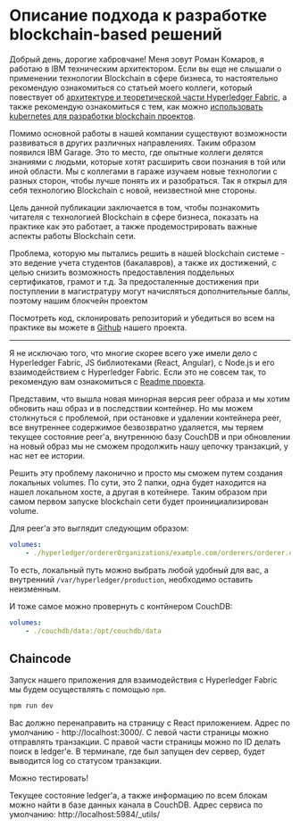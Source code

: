 # Описание подхода к разработке blockchain-based решений

Добрый день, дорогие хабровчане! Меня зовут Роман Комаров, я работаю в IBM техническим архитектором. Если вы еще не слышали о применении технологии Blockchain в сфере бизнеса, то настоятельно рекомендую ознакомиться со статьей моего коллеги, который повествует об [архитектуре и теоретической части Hyperledger Fabric](#https://habr.com/ru/company/ibm/blog/444874/), а также рекомендую ознакомиться с тем, как можно [использовать kubernetes для разработки blockchain проектов](#https://habr.com/ru/company/ibm/blog/351808/).

Помимо основной работы в нашей компании существуют возможности развиваться в других различных направлениях. Таким образом появился IBM Garage. Это то место, где опытные коллеги делятся знаниями с людьми, которые хотят расширить свои познания в той или иной области. Мы с коллегами в гараже изучаем новые технологии с разных сторон, чтобы лучше понять их и разобраться. Так я открыл для себя технологию Blockchain с новой, неизвестной мне стороны.

Цель данной публикации заключается в том, чтобы познакомить читателя с технологией Blockchain в сфере бизнеса, показать на практике как это работает, а также продемострировать важные аспекты работы Blockchain сети.

Проблема, которую мы пытались решить в нашей blockchain системе - это ведение учета студентов (бакалавров), а также их достижений, с целью снизить возможность предоставления поддельных сертификатов, грамот и т.д. За предосталенные достижения при поступлении в магистратуру могут начисляться дополнительные баллы, поэтому нашим блокчейн проектом 

Посмотреть код, склонировать репозиторий и убедиться во всем на практике вы можете в [Github](https://github.com/komaroman/StudReg) нашего проекта.

---

Я не исключаю того, что многие скорее всего уже имели дело с Hyperledger Fabric, JS библиотеками (React, Angular), с Node.js и его взаимодействием с Hyperledger Fabric. Если это не совсем так, то рекомендую вам ознакомиться с [Readme проекта](https://github.com/komaroman/StudReg).

Представим, что вышла новая минорная версия peer образа и мы хотим обновить наш образ и в последствии контейнер. Но мы можем столкнуться с проблемой, при остановке и удалении контейнера peer, все внутреннее содержимое безвозвратно удаляется, мы теряем текущее состояние peer'а, внутреннюю базу CouchDB и при обновлении на новый образ мы не сможем продолжить нашу цепочку транзакций, у нас нет ее истории.

Решить эту проблему лаконично и просто мы сможем путем создания локальных volumes. По сути, это 2 папки, одна будет находится на нашел локальном хосте, а другая в котейнере. Таким образом при самом первом запуске blockchain сети будет проинициализирован volume.

Для peer'а это выглядит следующим образом:
```yml
volumes:
    - ./hyperledger/ordererOrganizations/example.com/orderers/orderer.example.com/production:/var/hyperledger/production
```
То есть, локальный путь можно выбрать любой удобный для вас, а внутренний `/var/hyperledger/production`, необходимо оставить неизменным.

И тоже самое можно провернуть с контйнером CouchDB:
```yml
volumes:
    - ./couchdb/data:/opt/couchdb/data
```

## Chaincode


Запуск нашего приложения для взаимодействия с Hyperledger Fabric мы будем осуществлять с помощью `npm`.
```sh
npm run dev
```
Вас должно перенаправить на страницу с React приложением. Адрес по умолчанию - http://localhost:3000/. С левой части страницы можно отправлять транзакции. С правой части страницы можно по ID делать поиск в ledger'е. В терминале, где был запущен dev сервер, будет выводится log со статусом транзакции.

Можно тестировать!

Текущее состояние ledger'а, а также информацию по всем блокам можно найти в базе данных канала в CouchDB. Адрес сервиса по умолчанию:
http://localhost:5984/_utils/

